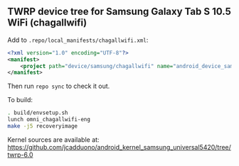 ## TWRP device tree for Samsung Galaxy Tab S 10.5 WiFi (chagallwifi)

Add to `.repo/local_manifests/chagallwifi.xml`:

```xml
<?xml version="1.0" encoding="UTF-8"?>
<manifest>
	<project path="device/samsung/chagallwifi" name="android_device_samsung_chagallwifi" remote="TeamWin" revision="android-6.0" />
</manifest>
```

Then run `repo sync` to check it out.

To build:

```sh
. build/envsetup.sh
lunch omni_chagallwifi-eng
make -j5 recoveryimage
```

Kernel sources are available at: https://github.com/jcadduono/android_kernel_samsung_universal5420/tree/twrp-6.0

